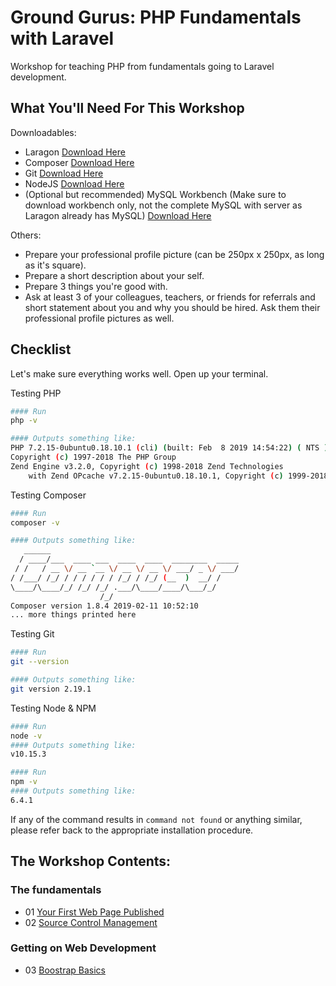 # Ground Gurus: PHP Fundamentals with Laravel

Workshop for teaching PHP from fundamentals going to Laravel development.

## What You'll Need For This Workshop

Downloadables:
- Laragon [Download Here](https://laragon.org/download/index.html)
- Composer [Download Here](https://getcomposer.org/download/)
- Git [Download Here](https://git-scm.com/downloads)
- NodeJS [Download Here](https://nodejs.org/en/download)
- (Optional but recommended) MySQL Workbench (Make sure to download workbench only, not the complete MySQL with server as Laragon already has MySQL) [Download Here](https://dev.mysql.com/downloads/workbench/)

Others:
- Prepare your professional profile picture (can be 250px x 250px, as long as it's square).
- Prepare a short description about your self.
- Prepare 3 things you're good with.
- Ask at least 3 of your colleagues, teachers, or friends for referrals and short statement about you and why you should be hired. Ask them their professional profile pictures as well.

## Checklist

Let's make sure everything works well. Open up your terminal.

Testing PHP

```bash
#### Run
php -v

#### Outputs something like:
PHP 7.2.15-0ubuntu0.18.10.1 (cli) (built: Feb  8 2019 14:54:22) ( NTS )
Copyright (c) 1997-2018 The PHP Group
Zend Engine v3.2.0, Copyright (c) 1998-2018 Zend Technologies
    with Zend OPcache v7.2.15-0ubuntu0.18.10.1, Copyright (c) 1999-2018, by Zend Technologies
```

Testing Composer
```bash
#### Run
composer -v

#### Outputs something like:
   ______
  / ____/___  ____ ___  ____  ____  ________  _____
 / /   / __ \/ __ `__ \/ __ \/ __ \/ ___/ _ \/ ___/
/ /___/ /_/ / / / / / / /_/ / /_/ (__  )  __/ /
\____/\____/_/ /_/ /_/ .___/\____/____/\___/_/
                    /_/
Composer version 1.8.4 2019-02-11 10:52:10
... more things printed here
```

Testing Git
```bash
#### Run
git --version

#### Outputs something like:
git version 2.19.1
```

Testing Node & NPM
```bash
#### Run
node -v
#### Outputs something like:
v10.15.3

#### Run
npm -v
#### Outputs something like:
6.4.1
```

If any of the command results in `command not found` or anything similar, please refer back to the appropriate installation procedure.

## The Workshop Contents:

### The fundamentals
- 01 [Your First Web Page Published](/modules/01-first-web-page.md)
- 02 [Source Control Management](/modules/02-git.md)

### Getting on Web Development
- 03 [Boostrap Basics](03-bootstrap-basics.md)